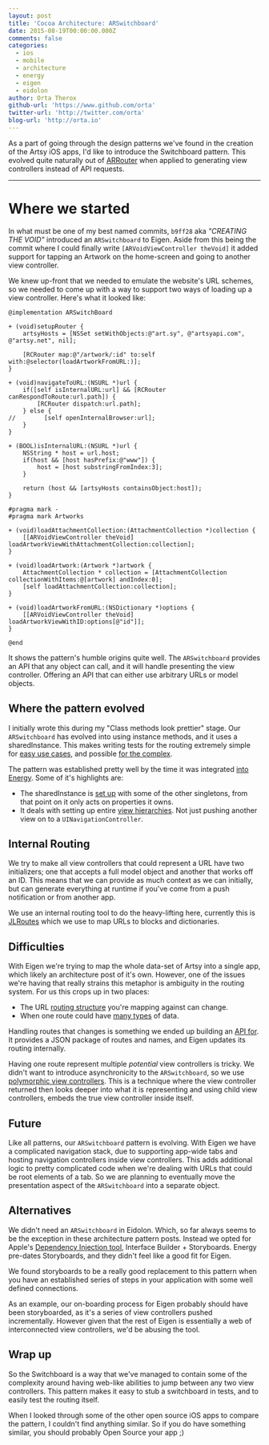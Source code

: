 ```yaml
---
layout: post
title: 'Cocoa Architecture: ARSwitchboard'
date: 2015-08-19T00:00:00.000Z
comments: false
categories:
  - ios
  - mobile
  - architecture
  - energy
  - eigen
  - eidolon
author: Orta Therox
github-url: 'https://www.github.com/orta'
twitter-url: 'http://twitter.com/orta'
blog-url: 'http://orta.io'
---
```


As a part of going through the design patterns we've found in the creation of the Artsy iOS apps, I'd like to introduce the Switchboard pattern. This evolved quite naturally out of [ARRouter](/blog/2015/08/15/Cocoa-Architecture:-Router-Pattern/) when applied to generating view controllers instead of API requests.  <!-- more -->

--------------------------------------------------------------------------------

# Where we started
In what must be one of my best named commits, `b9ff28` aka _"CREATING THE VOID"_ introduced an `ARSwitchboard` to Eigen. Aside from this being the commit where I could finally write `[ARVoidViewController theVoid]` it added support for tapping an Artwork on the home-screen and going to another view controller.

We knew up-front that we needed to emulate the website's URL schemes, so we needed to come up with a way to support two ways of loading up a view controller. Here's what it looked like:

```objc
@implementation ARSwitchBoard

+ (void)setupRouter {
    artsyHosts = [NSSet setWithObjects:@"art.sy", @"artsyapi.com", @"artsy.net", nil];

    [RCRouter map:@"/artwork/:id" to:self with:@selector(loadArtworkFromURL:)];
}

+ (void)navigateToURL:(NSURL *)url {
    if([self isInternalURL:url] && [RCRouter canRespondToRoute:url.path]) {
        [RCRouter dispatch:url.path];
    } else {
//        [self openInternalBrowser:url];
    }
}

+ (BOOL)isInternalURL:(NSURL *)url {
    NSString * host = url.host;
    if(host && [host hasPrefix:@"www"]) {
        host = [host substringFromIndex:3];
    }

    return (host && [artsyHosts containsObject:host]);
}

#pragma mark -
#pragma mark Artworks

+ (void)loadAttachmentCollection:(AttachmentCollection *)collection {
    [[ARVoidViewController theVoid] loadArtworkViewWithAttachmentCollection:collection];
}

+ (void)loadArtwork:(Artwork *)artwork {
    AttachmentCollection * collection = [AttachmentCollection collectionWithItems:@[artwork] andIndex:0];
    [self loadAttachmentCollection:collection];
}

+ (void)loadArtworkFromURL:(NSDictionary *)options {
    [[ARVoidViewController theVoid] loadArtworkViewWithID:options[@"id"]];
}

@end
```

It shows the pattern's humble origins quite well. The `ARSwitchboard` provides an API that any object can call, and it will handle presenting the view controller. Offering an API that can either use arbitrary URLs or model objects.

## Where the pattern evolved
I initially wrote this during my "Class methods look prettier" stage. Our `ARSwitchboard` has evolved into using instance methods, and it uses a sharedInstance. This makes writing tests for the routing extremely simple for [easy use cases](https://github.com/artsy/energy/blob/master/ArtsyFolio%20Tests/Util/ARSwitchboardTests.m), and possible [for the complex](https://github.com/artsy/eigen/blob/2eb00a8050a69ab2e05ffeb11a2bbdcbadf9fb7e/Artsy_Tests/App_Tests/ARSwitchBoardTests.m).

The pattern was established pretty well by the time it was integrated [into Energy](https://github.com/artsy/energy/blob/a35969d232d8309fd2aedaae35f2dbdf6d505004/Classes/Util/App/ARSwitchBoard.m). Some of it's highlights are:
- The sharedInstance is [set up](https://github.com/artsy/energy/blob/a35969d232d8309fd2aedaae35f2dbdf6d505004/Classes/Util/App/ARSwitchBoard.m#L20-L31) with some of the other singletons, from that point on it only acts on properties it owns.
- It deals with setting up entire [view hierarchies](https://github.com/artsy/energy/blob/a35969d232d8309fd2aedaae35f2dbdf6d505004/Classes/Util/App/ARSwitchBoard.m#L229-L259). Not just pushing another view on to a `UINavigationController`.

## Internal Routing
We try to make all view controllers that could represent a URL have two initializers; one that accepts a full model object and another that works off an ID. This means that we can provide as much context as we can initially, but can generate everything at runtime if you've come from a push notification or from another app.

We use an internal routing tool to do the heavy-lifting here, currently this is [JLRoutes](https://cocoapods.org/pods/JLRoutes) which we use to map URLs to blocks and dictionaries.

## Difficulties
With Eigen we're trying to map the whole data-set of Artsy into a single app, which likely an architecture post of it's own. However, one of the issues we're having that really strains this metaphor is ambiguity in the routing system. For us this crops up in two places:
- The URL [routing structure](https://github.com/artsy/eigen/pull/534) you're mapping against can change.
- When one route could have [many types](https://github.com/artsy/eigen/blob/2eb00a8050a69ab2e05ffeb11a2bbdcbadf9fb7e/Artsy/App/ARSwitchBoard.m#L156) of data.

Handling routes that changes is something we ended up building an [API for](https://github.com/artsy/echo/blob/master/app/api/v1/presenters/route_presenter.rb). It provides a JSON package of routes and names, and Eigen updates its routing internally.

Having one route represent multiple _potential_ view controllers is tricky. We didn't want to introduce asynchronicity to the `ARSwitchboard`, so we use [polymorphic view controllers](https://github.com/artsy/eigen/blob/2eb00a8050a69ab2e05ffeb11a2bbdcbadf9fb7e/Artsy/View_Controllers/Fair/ARProfileViewController.m#L55-L66). This is a technique where the view controller returned then looks deeper into what it is representing and using child view controllers, embeds the true view controller inside itself.

## Future
Like all patterns, our `ARSwitchboard` pattern is evolving. With Eigen we have  a complicated navigation stack, due to supporting app-wide tabs and hosting navigation controllers inside view controllers. This adds additional logic to pretty complicated code when we're dealing with URLs that could be root elements of a tab. So we are planning to eventually move the presentation aspect of the `ARSwitchboard` into a separate object.

## Alternatives
We didn't need an `ARSwitchboard` in Eidolon. Which, so far always seems to be the exception in these architecture pattern posts. Instead we opted for Apple's [Dependency Injection tool](http://www.objc.io/issues/15-testing/dependency-injection/#which-di-framework-should-i-use), Interface Builder + Storyboards. Energy pre-dates Storyboards, and they didn't feel like a good fit for Eigen.

We found storyboards to be a really good replacement to this pattern when you have an established series of steps in your application with some well defined connections.

As an example, our on-boarding process for Eigen probably should have been storyboarded, as it's a series of view controllers pushed incrementally. However given that the rest of Eigen is essentially a web of interconnected view controllers, we'd be abusing the tool.

## Wrap up
So the Switchboard is a way that we've managed to contain some of the complexity around having web-like abilities to jump between any two view controllers. This pattern makes it easy to stub a switchboard in tests, and to easily test the routing itself.

When I looked through some of the other open source iOS apps to compare the pattern, I couldn't find anything similar. So if you do have something similar, you should probably Open Source your app ;)
